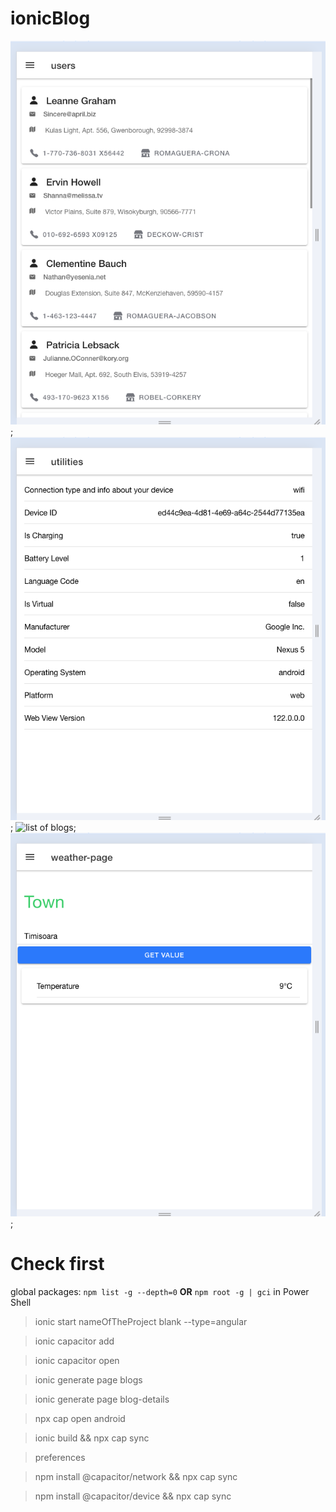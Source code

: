 
# ionicBlog

![users image](/src/assets/users.png);
![device info](/src/assets/info.png);
![list of blogs](/src/assets/blog.png);
![weather](/src/assets/weather.png);


# Check first
global packages:
`npm list -g --depth=0`
**OR**
`npm root -g | gci` in Power Shell 

 
> ionic start nameOfTheProject blank --type=angular

> ionic capacitor add

> ionic capacitor open


> ionic generate page blogs

> ionic generate page blog-details

>  npx cap open android

> ionic build && npx cap sync



> preferences

> npm install @capacitor/network && npx cap sync 

> npm install @capacitor/device && npx cap sync
